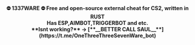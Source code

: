 <h4 align="center">
  ⛔ 1337WARE ⛔
Free and open-source external cheat for CS2, written in RUST
<summary>Has ESP,AIMBOT,TRIGGERBOT and etc.</summary>

<summary>**Isnt working?** -> [**__BETTER CALL SAUL__**](https://t.me/OneThreeThreeSevenWare_bot)</summary>
</h4>

